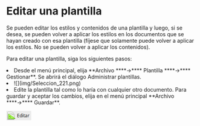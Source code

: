 
# Editar una plantilla

Se pueden editar los estilos y contenidos de una plantilla y luego, si se desea, se pueden volver a aplicar los estilos en los documentos que se hayan creado con esa plantilla (fíjese que solamente puede volver a aplicar los estilos. No se pueden volver a aplicar los contenidos).

Para editar una plantilla, siga los siguientes pasos:

<li value="1">
Desde el menú principal, elija **Archivo ****→**** Plantilla ****→**** Gestionar**. Se abrirá el diálogo Administrar plantillas.
</li>
<li>
![](img/Seleccion_221.png)</li>
<li>
Edite la plantilla tal como lo haría con cualquier otro documento. Para guardar y aceptar los cambios, elija en el menú principal **Archivo ****→**** Guardar**.
</li>

![](img/Seleccion_221.png)
